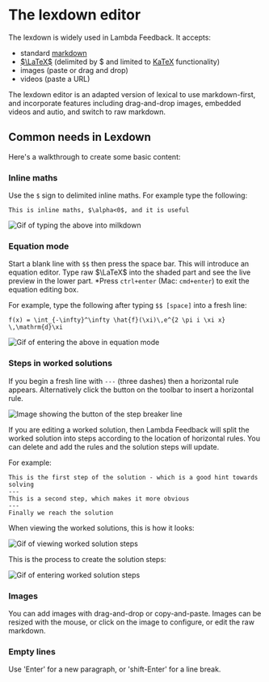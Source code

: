 # The lexdown editor

The lexdown is widely used in Lambda Feedback. It accepts:

- standard [markdown](https://www.markdownguide.org/basic-syntax/)
- [$\LaTeX$](https://www.overleaf.com/learn/latex/Learn_LaTeX_in_30_minutes) (delimited by $ and limited to [KaTeX](https://www.katex.org) functionality)
- images (paste or drag and drop)
- videos (paste a URL)

The lexdown editor is an adapted version of lexical to use markdown-first, and incorporate features including drag-and-drop images, embedded videos and autio, and switch to raw markdown.

## Common needs in Lexdown

Here's a walkthrough to create some basic content:

### Inline maths

Use the `$` sign to delimited inline maths. For example type the following:

`This is inline maths, $\alpha<0$, and it is useful`

![Gif of typing the above into milkdown](images/inline_maths.gif)

### Equation mode

Start a blank line with `$$` then press the space bar. This will introduce an equation editor. Type raw $\LaTeX$ into the shaded part and see the live preview in the lower part. \*Press `ctrl+enter` (Mac: `cmd+enter`) to exit the equation editing box.

For example, type the following after typing `$$ [space]` into a fresh line:

`f(x) = \int_{-\infty}^\infty \hat{f}(\xi)\,e^{2 \pi i \xi x} \,\mathrm{d}\xi`

![Gif of entering the above in equation mode](images/equation_mode.gif)

### Steps in worked solutions

If you begin a fresh line with `---` (three dashes) then a horizontal rule appears. Alternatively click the button on the toolbar to insert a horizontal rule.

![Image showing the button of the step breaker line](images/StepBreaker.png)

If you are editing a worked solution, then Lambda Feedback will split the worked solution into steps according to the location of horizontal rules. You can delete and add the rules and the solution steps will update.

For example:

`This is the first step of the solution - which is a good hint towards solving`<br>
`--- `<br>
`This is a second step, which makes it more obvious`<br>
`---`<br>
`Finally we reach the solution`

When viewing the worked solutions, this is how it looks:

![Gif of viewing worked solution steps](images/viewing_worked_solution_steps.gif)

This is the process to create the solution steps:

![Gif of entering worked solution steps](images/Entering_worked_solution_steps.gif)

### Images

You can add images with drag-and-drop or copy-and-paste. Images can be resized with the mouse, or click on the image to configure, or edit the raw markdown.

### Empty lines

Use 'Enter' for a new paragraph, or 'shift-Enter' for a line break.
